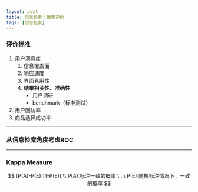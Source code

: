 ```yaml
---
layout: post
title: 信息检索：搜索评价
tags: [信息检索] 
---
```


### 评价标准

1. 用户满意度
   1. 信息覆盖面
   2. 响应速度
   3. 界面易用性
   4. **结果相关性、准确性**
      - 用户调研
      - benchmark（标准测试）
2. 用户回访率
3. 商品选择成功率

---

### 从信息检索角度考虑ROC


---

### Kappa Measure

$$
[P(A)-P(E)][1-P(E)] \\
P(A):标注一致的概率 \ , \  P(E):随机标注情况下，一致的概率
$$

